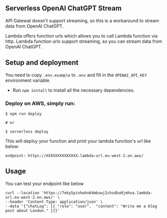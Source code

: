 ## Serverless OpenAI ChatGPT Stream

API Gatewat doesn't support streaming, so this is a workaround to stream data from OpenAI ChatGPT.

Lambda offers function urls which allows you to call Lambda function via http. Lambda function urls support streaming, so you can stream data from OpenAI ChatGPT. 

## Setup and deployment
You need to copy `.env.example` to `.env` and fill in the `OPENAI_API_KEY` environment variable.

* Run ```npm install``` to install all the necessary dependencies.
 

### Deploy on AWS, simply run:

```
$ npm run deploy

# or

$ serverless deploy
```

This will deploy your function and print your lambda function's url like below:

```shell
endpoint: https://XXXXXXXXXXXXXX.lambda-url.eu-west-2.on.aws/
```

## Usage

You can test your endpoint like below

```shell
curl --location 'https://7eky5pinhwhn64mbuwj2chsdbu0jmhoa.lambda-url.eu-west-2.on.aws/' \
--header 'Content-Type: application/json' \
--data '{"chatLog": [{ "role": "user",  "content": "Write me a blog post about London." }]}'
```
